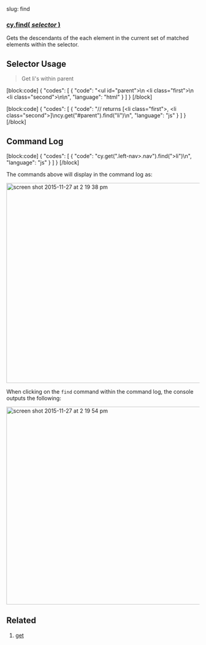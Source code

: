 slug: find

### [cy.find( *selector* )](#selector-usage)

Gets the descendants of the each element in the current set of matched elements within the selector.

## Selector Usage

> Get li's within parent

[block:code]
{
    "codes": [
        {
            "code": "<ul id=\"parent\">\n  <li class=\"first\"></li>\n  <li class=\"second\"></li>\n</ul>\n",
            "language": "html"
        }
    ]
}
[/block]

[block:code]
{
    "codes": [
        {
            "code": "// returns [<li class=\"first\"></li>, <li class=\"second\"></li>]\ncy.get(\"#parent\").find(\"li\")\n",
            "language": "js"
        }
    ]
}
[/block]

## Command Log


[block:code]
{
    "codes": [
        {
            "code": "cy.get(\".left-nav>.nav\").find(\">li\")\n",
            "language": "js"
        }
    ]
}
[/block]

The commands above will display in the command log as:

<img width="522" alt="screen shot 2015-11-27 at 2 19 38 pm" src="https://cloud.githubusercontent.com/assets/1271364/11447309/f6a9be4a-9511-11e5-84a5-a111215bf1e6.png">

When clicking on the `find` command within the command log, the console outputs the following:

<img width="516" alt="screen shot 2015-11-27 at 2 19 54 pm" src="https://cloud.githubusercontent.com/assets/1271364/11447312/fa3679cc-9511-11e5-9bea-904f8c70063d.png">

## Related
1. [get](get)